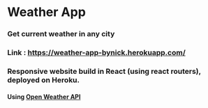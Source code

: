 # Weather App
### Get current weather in any city

### Link : https://weather-app-bynick.herokuapp.com/

### Responsive website build in React (using react routers), deployed on Heroku.

#### Using [Open Weather API](https://openweathermap.org/api)
